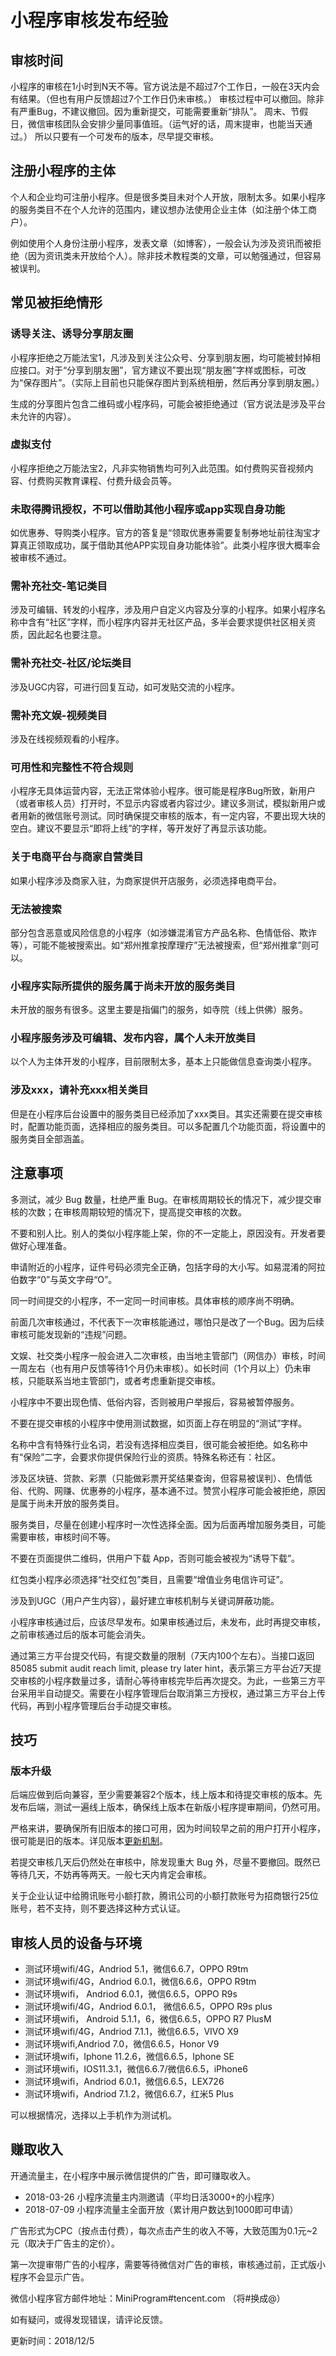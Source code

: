 # 小程序审核发布经验

## 审核时间
小程序的审核在1小时到N天不等。官方说法是不超过7个工作日，一般在3天内会有结果。（但也有用户反馈超过7个工作日仍未审核。）
审核过程中可以撤回。除非有严重Bug，不建议撤回。因为重新提交，可能需要重新“排队”。
周末、节假日，微信审核团队会安排少量同事值班。（运气好的话，周末提审，也能当天通过。）
所以只要有一个可发布的版本，尽早提交审核。

## 注册小程序的主体
个人和企业均可注册小程序。但是很多类目未对个人开放，限制太多。如果小程序的服务类目不在个人允许的范围内，建议想办法使用企业主体（如注册个体工商户）。

例如使用个人身份注册小程序，发表文章（如博客），一般会认为涉及资讯而被拒绝（因为资讯类未开放给个人）。除非技术教程类的文章，可以勉强通过，但容易被误判。

## 常见被拒绝情形

### 诱导关注、诱导分享朋友圈
小程序拒绝之万能法宝1，凡涉及到关注公众号、分享到朋友圈，均可能被封掉相应接口。对于“分享到朋友圈”，官方建议不要出现“朋友圈”字样或图标，可改为“保存图片”。（实际上目前也只能保存图片到系统相册，然后再分享到朋友圈。）

生成的分享图片包含二维码或小程序码，可能会被拒绝通过（官方说法是涉及平台未允许的内容）。

### 虚拟支付
小程序拒绝之万能法宝2，凡非实物销售均可列入此范围。如付费购买音视频内容、付费购买教育课程、付费升级会员等。

### 未取得腾讯授权，不可以借助其他小程序或app实现自身功能
如优惠券、导购类小程序。官方的答复是“领取优惠券需要复制券地址前往淘宝才算真正领取成功，属于借助其他APP实现自身功能体验”。此类小程序很大概率会被审核不通过。

### 需补充社交-笔记类目
涉及可编辑、转发的小程序，涉及用户自定义内容及分享的小程序。如果小程序名称中含有“社区”字样，而小程序内容并无社区产品，多半会要求提供社区相关资质，因此起名也要注意。

### 需补充社交-社区/论坛类目
涉及UGC内容，可进行回复互动，如可发贴交流的小程序。

### 需补充文娱-视频类目
涉及在线视频观看的小程序。

### 可用性和完整性不符合规则
小程序无具体运营内容，无法正常体验小程序。很可能是程序Bug所致，新用户（或者审核人员）打开时，不显示内容或者内容过少。建议多测试，模拟新用户或者用新的微信账号测试。同时确保提交审核的版本，有一定内容，不要出现大块的空白。建议不要显示“即将上线”的字样，等开发好了再显示该功能。

### 关于电商平台与商家自营类目
如果小程序涉及商家入驻，为商家提供开店服务，必须选择电商平台。

### 无法被搜索
部分包含恶意或风险信息的小程序（如涉嫌混淆官方产品名称、色情低俗、欺诈等），可能不能被搜索出。如“郑州推拿按摩理疗”无法被搜索，但“郑州推拿”则可以。

### 小程序实际所提供的服务属于尚未开放的服务类目
未开放的服务有很多。这里主要是指偏门的服务，如寺院（线上供佛）服务。

### 小程序服务涉及可编辑、发布内容，属个人未开放类目
以个人为主体开发的小程序，目前限制太多，基本上只能做信息查询类小程序。

### 涉及xxx，请补充xxx相关类目
但是在小程序后台设置中的服务类目已经添加了xxx类目。其实还需要在提交审核时，配置功能页面，选择相应的服务类目。可以多配置几个功能页面，将设置中的服务类目全部涵盖。

## 注意事项

多测试，减少 Bug 数量，杜绝严重 Bug。在审核周期较长的情况下，减少提交审核的次数；在审核周期较短的情况下，提高提交审核的次数。

不要和别人比。别人的类似小程序能上架，你的不一定能上，原因没有。开发者要做好心理准备。

申请附近的小程序，证件号码必须完全正确，包括字母的大小写。如易混淆的阿拉伯数字“0”与英文字母“O”。

同一时间提交的小程序，不一定同一时间审核。具体审核的顺序尚不明确。

前面几次审核通过，不代表下一次审核能通过，哪怕只是改了一个Bug。因为后续审核可能发现新的“违规”问题。

文娱、社交类小程序一般会进入二次审核，由当地主管部门（网信办）审核，时间一周左右（也有用户反馈等待1个月仍未审核）。如长时间（1个月以上）仍未审核，只能联系当地主管部门，或者考虑重新提交审核。

小程序中不要出现色情、低俗内容，否则被用户举报后，容易被暂停服务。

不要在提交审核的小程序中使用测试数据，如页面上存在明显的“测试”字样。

名称中含有特殊行业名词，若没有选择相应类目，很可能会被拒绝。如名称中有“保险”二字，会要求你提供保险行业的资质。特殊名称还有：社区。

涉及区块链、贷款、彩票（只能做彩票开奖结果查询，但容易被误判）、色情低俗、代购、网赚、优惠券的小程序，基本通不过。赞赏小程序可能会被拒绝，原因是属于尚未开放的服务类目。

服务类目，尽量在创建小程序时一次性选择全面。因为后面再增加服务类目，可能需要审核，审核时间不等。

不要在页面提供二维码，供用户下载 App，否则可能会被视为“诱导下载”。

红包类小程序必须选择“社交红包”类目，且需要“增值业务电信许可证”。

涉及到UGC（用户产生内容），最好建立审核机制与关键词屏蔽功能。

小程序审核通过后，应该尽早发布。如果审核通过后，未发布，此时再提交审核，之前审核通过后的版本可能会消失。

通过第三方平台提交代码，有提交数量的限制（7天内100个左右）。当接口返回 85085 submit audit reach limit, please try later hint，表示第三方平台近7天提交审核的小程序数量过多，请耐心等待审核完毕后再次提交。为此，一些第三方平台采用半自动提交。需要在小程序管理后台取消第三方授权，通过第三方平台上传代码，再到小程序管理后台手动提交审核。

## 技巧

### 版本升级
后端应做到后向兼容，至少需要兼容2个版本，线上版本和待提交审核的版本。先发布后端，测试一遍线上版本，确保线上版本在新版小程序提审期间，仍然可用。

严格来讲，要确保所有旧版本的接口可用，因为时间较早之前的用户打开小程序，很可能是旧的版本。详见版本[更新机制](https://developers.weixin.qq.com/miniprogram/dev/framework/operating-mechanism.html "微信小程序版本升级机制")。

若提交审核几天后仍然处在审核中，除发现重大 Bug 外，尽量不要撤回。既然已等待几天，不妨再等两天。一般七天内肯定会审核。

关于企业认证中给腾讯账号小额打款，腾讯公司的小额打款账号为招商银行25位账号，若不支持，则不要选择这种方式认证。

## 审核人员的设备与环境

- 测试环境wifi/4G，Andriod 5.1，微信6.6.7，OPPO R9tm
- 测试环境wifi/4G，Andriod 6.0.1，微信6.6.6，OPPO R9tm
- 测试环境wifi，   Andriod 6.0.1，微信6.6.5，OPPO R9s
- 测试环境wifi/4G，Andriod 6.0.1， 微信6.6.5，OPPO R9s plus
- 测试环境wifi，   Android 5.1.1，6，微信6.6.5，OPPO R7 PlusM
- 测试环境wifi/4G，Andriod 7.1.1，微信6.6.5，VIVO X9
- 测试环境wifi,Andriod 7.0，微信6.6.5，Honor V9
- 测试环境wifi，Iphone 11.2.6，微信6.6.5，Iphone SE
- 测试环境wifi，IOS11.3.1，微信6.6.7/微信6.6.5，iPhone6
- 测试环境wifi，Andriod 6.0.1，微信6.6.5，LEX726
- 测试环境wifi，Andriod 7.1.2，微信6.6.7，红米5 Plus

可以根据情况，选择以上手机作为测试机。

## 赚取收入

开通流量主，在小程序中展示微信提供的广告，即可赚取收入。

- 2018-03-26 小程序流量主内测邀请（平均日活3000+的小程序）
- 2018-07-09 小程序流量主全面开放（累计用户数达到1000即可申请）

广告形式为CPC（按点击付费），每次点击产生的收入不等，大致范围为0.1元~2元（取决于广告主的定价）。

第一次提审带广告的小程序，需要等待微信对广告的审核，审核通过前，正式版小程序不会显示广告。

微信小程序官方邮件地址：MiniProgram#tencent.com （将#换成@）

如有疑问，或得发现错误，请评论反馈。

更新时间：2018/12/5
